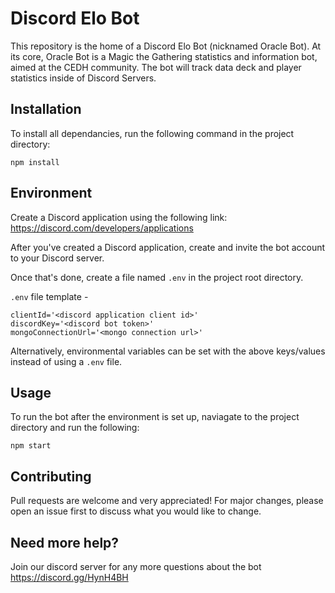 # Discord Elo Bot

This repository is the home of a Discord Elo Bot (nicknamed Oracle Bot). At its core, Oracle Bot is a Magic the Gathering statistics and information bot, aimed at the CEDH community. The bot will track data deck and player statistics inside of Discord Servers. 

## Installation
To install all dependancies, run the following command in the project directory:

```
npm install
```

## Environment

Create a Discord application using the following link:
https://discord.com/developers/applications

After you've created a Discord application, create and invite the bot account to your Discord server.

Once that's done, create a file named `.env` in the project root directory.

`.env` file template - 
```
clientId='<discord application client id>'
discordKey='<discord bot token>'
mongoConnectionUrl='<mongo connection url>'
```

Alternatively, environmental variables can be set with the above keys/values instead of using a `.env` file.

## Usage

To run the bot after the environment is set up, naviagate to the project directory and run the following:

```
npm start
```

## Contributing
Pull requests are welcome and very appreciated! For major changes, please open an issue first to discuss what you would like to change.


## Need more help?
Join our discord server for any more questions about the bot
https://discord.gg/HynH4BH
